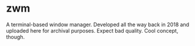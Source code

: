 # zwm

A terminal-based window manager. Developed all the way back in 2018 and uploaded here for archival purposes. Expect bad quality. Cool concept, though.